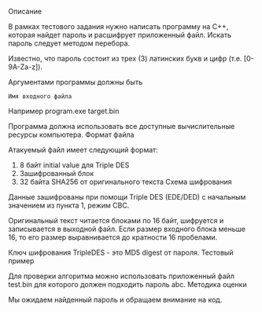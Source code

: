 Описание

В рамках тестового задания нужно написать программу на C++, которая найдет пароль и расшифрует приложенный файл. Искать пароль следует методом перебора.

Известно, что пароль состоит из трех (3) латинских букв и цифр (т.е. [0-9A-Za-z]).

Аргументами программы должны быть

    Имя входного файла

Например program.exe target.bin

Программа должна использовать все доступные вычислительные ресурсы компьютера.
Формат файла

Атакуемый файл имеет следующий формат:
1. 8 байт initial value для Triple DES
2. Зашифрованный блок
3. 32 байта SHA256 от оригинального текста
Схема шифрования

Данные зашифрованы при помощи Triple DES (EDE/DED) с начальным значением из пункта 1, режим CBC.

Оригинальный текст читается блоками по 16 байт, шифруется и записывается в выходной файл. Если размер входного блока меньше 16, то его размер выравнивается до кратности 16 пробелами.

Ключ шифрования TripleDES - это MD5 digest от пароля.
Тестовый пример

Для проверки алгоритма можно использовать приложенный файл test.bin для которого должен подходить пароль abc.
Методика оценки

Мы ожидаем найденный пароль и обращаем внимание на код.
